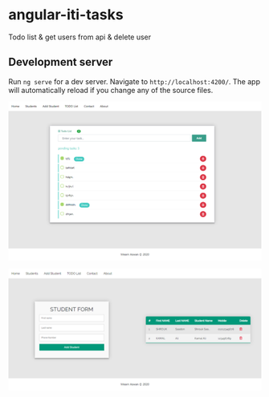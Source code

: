 # angular-iti-tasks

Todo list & get users from api & delete user

## Development server

Run `ng serve` for a dev server. Navigate to `http://localhost:4200/`. The app will automatically reload if you change any of the source files.

![](src/assets/Capture-ProjectDayOne-localhost2.png)

![](src/assets/Capture-ProjectDayOne-localhost1.png)
